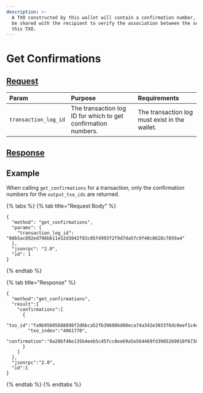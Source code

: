 ```yaml
---
description: >-
  A TXO constructed by this wallet will contain a confirmation number, which can
  be shared with the recipient to verify the association between the sender and
  this TXO.
---
```


# Get Confirmations

## [Request](../../../full-service/src/json_rpc/v2/api/request.rs#L40)

| Param | Purpose | Requirements |
| :--- | :--- | :--- |
| `transaction_log_id` | The transaction log ID for which to get confirmation numbers. | The transaction log must exist in the wallet. |

## [Response](../../../full-service/src/json_rpc/v2/api/response.rs#L41)

## Example

When calling `get_confirmations` for a transaction, only the confirmation numbers for the `output_txo_ids` are returned.

{% tabs %}
{% tab title="Request Body" %}
```text
{
  "method": "get_confirmations",
  "params": {
    "transaction_log_id": "0db5ac892ed796bb11e52d3842f83c05f4993f2f9d7da5fc9f40c8628c7859a4"
  },
  "jsonrpc": "2.0",
  "id": 1
}
```
{% endtab %}

{% tab title="Response" %}
```text
{
  "method":"get_confirmations",
  "result":{
    "confirmations":[
      {
        "txo_id":"fa9b95605688898f2d6bca52fb39608bd80eca74a342e3033f6dc0eef1c4e542",
        "txo_index":"4061770",
        "confirmation":"0a20bf46e135b4eeb5c45fcc8ee69a5e564469fd3985269010f6738a96f832992afe"
      }
    ]
  },
  "jsonrpc":"2.0",
  "id":1
}
```
{% endtab %}
{% endtabs %}


